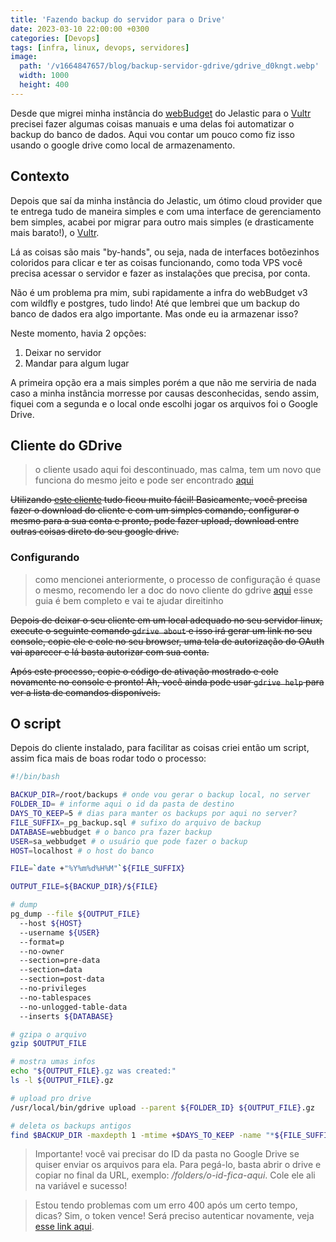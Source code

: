 ```yaml
---
title: 'Fazendo backup do servidor para o Drive'
date: 2023-03-10 22:00:00 +0300
categories: [Devops]
tags: [infra, linux, devops, servidores]
image:
  path: '/v1664847657/blog/backup-servidor-gdrive/gdrive_d0kngt.webp'
  width: 1000
  height: 400
---
```


Desde que migrei minha instância do [webBudget](https://webbudget.com.br/) do Jelastic para o
[Vultr](https://www.vultr.com/?ref=8069460) precisei fazer algumas coisas manuais e uma delas foi automatizar o backup
do banco de dados. Aqui vou contar um pouco como fiz isso usando o google drive como local de armazenamento.

## Contexto

Depois que saí da minha instância do Jelastic, um ótimo cloud provider que te entrega tudo de maneira simples e com uma
interface de gerenciamento bem simples, acabei por migrar para outro mais simples (e drasticamente mais barato!),
o [Vultr](https://www.vultr.com/?ref=8069460).

Lá as coisas são mais "by-hands", ou seja, nada de interfaces botõezinhos coloridos para clicar e ter as coisas
funcionando, como toda VPS você precisa acessar o servidor e fazer as instalações que precisa, por conta.

Não é um problema pra mim, subi rapidamente a infra do webBudget v3 com wildfly e postgres, tudo lindo! Até que lembrei
que um backup do banco de dados era algo importante. Mas onde eu ia armazenar isso?

Neste momento, havia 2 opções:

1. Deixar no servidor
2. Mandar para algum lugar

A primeira opção era a mais simples porém a que não me serviria de nada caso a minha instância morresse por causas
desconhecidas, sendo assim, fiquei com a segunda e o local onde escolhi jogar os arquivos foi o Google Drive.

## Cliente do GDrive

> o cliente usado aqui foi descontinuado, mas calma, tem um novo que funciona do mesmo jeito e pode ser encontrado
> [aqui](https://github.com/glotlabs/gdrive)

~~Utilizando [este cliente](https://github.com/prasmussen/gdrive/) tudo ficou muito fácil! Basicamente, você precisa fazer
o download do cliente e com um simples comando, configurar o mesmo para a sua conta e pronto, pode fazer upload,
download entre outras coisas direto do seu google drive.~~

### Configurando

> como mencionei anteriormente, o processo de configuração é quase o mesmo, recomendo ler a doc do novo cliente do
> gdrive [aqui](https://github.com/glotlabs/gdrive/blob/main/docs/create_google_api_credentials.md) esse guia é bem
> completo e vai te ajudar direitinho

~~Depois de deixar o seu cliente em um local adequado no seu servidor linux, execute o seguinte comando `gdrive about` e
isso irá gerar um link no seu console, copie ele e cole no seu browser, uma tela de autorização do OAuth vai aparecer e
lá basta autorizar com sua conta.~~

~~Após este processo, copie o código de ativação mostrado e cole novamente no console e pronto! Ah, você ainda pode usar
`gdrive help` para ver a lista de comandos disponíveis.~~

## O script

Depois do cliente instalado, para facilitar as coisas criei então um script, assim fica mais de boas rodar todo o
processo:

```bash
#!/bin/bash

BACKUP_DIR=/root/backups # onde vou gerar o backup local, no server
FOLDER_ID= # informe aqui o id da pasta de destino
DAYS_TO_KEEP=5 # dias para manter os backups por aqui no server?
FILE_SUFFIX=_pg_backup.sql # sufixo do arquivo de backup
DATABASE=webbudget # o banco pra fazer backup
USER=sa_webbudget # o usuário que pode fazer o backup
HOST=localhost # o host do banco

FILE=`date +"%Y%m%d%H%M"`${FILE_SUFFIX}

OUTPUT_FILE=${BACKUP_DIR}/${FILE}

# dump
pg_dump --file ${OUTPUT_FILE}
  --host ${HOST}
  --username ${USER}
  --format=p
  --no-owner
  --section=pre-data
  --section=data
  --section=post-data
  --no-privileges
  --no-tablespaces
  --no-unlogged-table-data
  --inserts ${DATABASE}

# gzipa o arquivo
gzip $OUTPUT_FILE

# mostra umas infos
echo "${OUTPUT_FILE}.gz was created:"
ls -l ${OUTPUT_FILE}.gz

# upload pro drive
/usr/local/bin/gdrive upload --parent ${FOLDER_ID} ${OUTPUT_FILE}.gz

# deleta os backups antigos
find $BACKUP_DIR -maxdepth 1 -mtime +$DAYS_TO_KEEP -name "*${FILE_SUFFIX}.gz" -exec rm -rf '{}' ';'
```

> Importante! você vai precisar do ID da pasta no Google Drive se quiser enviar os arquivos para ela. Para pegá-lo,
> basta abrir o drive e copiar no final da URL, exemplo: */folders/o-id-fica-aqui*. Cole ele ali na variável e sucesso!

> Estou tendo problemas com um erro 400 após um certo tempo, dicas? Sim, o token vence! Será preciso autenticar
> novamente, veja [esse link aqui](https://github.com/prasmussen/gdrive/issues/586).
